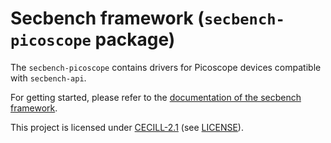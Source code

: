 # Secbench framework (`secbench-picoscope` package)

The `secbench-picoscope` contains drivers for Picoscope devices compatible with `secbench-api`.

For getting started, please refer to the [documentation of the secbench framework](https://secbench.fr).

This project is licensed under [CECILL-2.1](http://www.cecill.info/index.en.html) (see [LICENSE](./../../LICENSE)).
